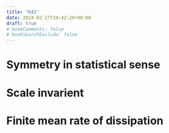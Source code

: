 ```yaml
---
title: "K41"
date: 2024-02-27T19:42:29+08:00
draft: true
# bookComments: false
# bookSearchExclude: false
---
```


# Symmetry in statistical sense

# Scale invarient

# Finite mean rate of dissipation
